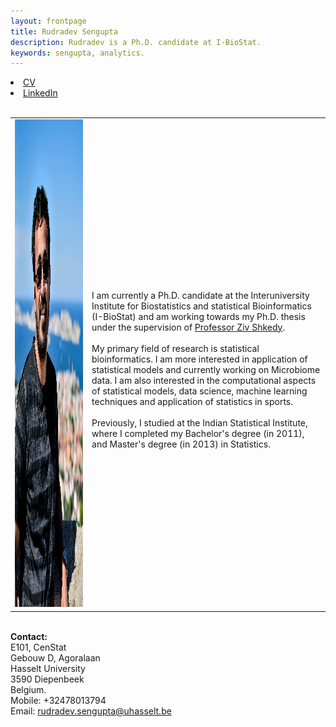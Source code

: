 ```yaml
---
layout: frontpage
title: Rudradev Sengupta
description: Rudradev is a Ph.D. candidate at I-BioStat. 
keywords: sengupta, analytics.
---
```


<div class="navbar">
  <div class="navbar-inner">
    <div class="nav">
        <li><a href="https://rudadevsengupta.github.io/assets/cv_rudra.pdf" target="_blank">CV</a></li>
        <li><a href="https://be.linkedin.com/in/rudradev-sengupta-40507917" target="_blank">LinkedIn</a></li>
        </div>
  </div>
</div>

<table class="wide">
<tr>
<td class="left">
    <img id="frontphoto" src="dp2.jpg" width="780" height="780" alt="" />
</td>
&nbsp; &nbsp; &nbsp; &nbsp;  &nbsp; &nbsp; &nbsp; &nbsp;  
&nbsp; &nbsp; &nbsp; &nbsp;  &nbsp; &nbsp; &nbsp; &nbsp;  
<td class="left">
<br> I am currently a Ph.D. candidate at the Interuniversity Institute for Biostatistics and statistical Bioinformatics (I-BioStat) and am working towards my Ph.D. thesis under the  supervision of <a href="https://www.uhasselt.be/fiche?email=ziv.shkedy">Professor Ziv Shkedy</a>.
<br>
<br> My primary field of research is statistical bioinformatics. I am more interested in application of statistical models and currently working on Microbiome data. I am also interested in the computational aspects of statistical models, data science, machine learning techniques and application of statistics in sports.
<br>
<br> Previously, I studied at the Indian Statistical Institute, where I completed my Bachelor's degree (in 2011), and Master's degree (in 2013) in Statistics. 
<br> 
</td>
</tr>
</table>

<tr>
<td class="left">
<br> <b> Contact: </b>
<br> E101, CenStat
<br> Gebouw D, Agoralaan
<br> Hasselt University 
<br> 3590 Diepenbeek
<br> Belgium. 
<br> Mobile: +32478013794
<br> Email: <a href="mailto:rudradev.sengupta@uhasselt.be">rudradev.sengupta@uhasselt.be</a>
</td>
</tr>


<!--
For my Master's thesis, I worked on Association Analyses for 


-->
